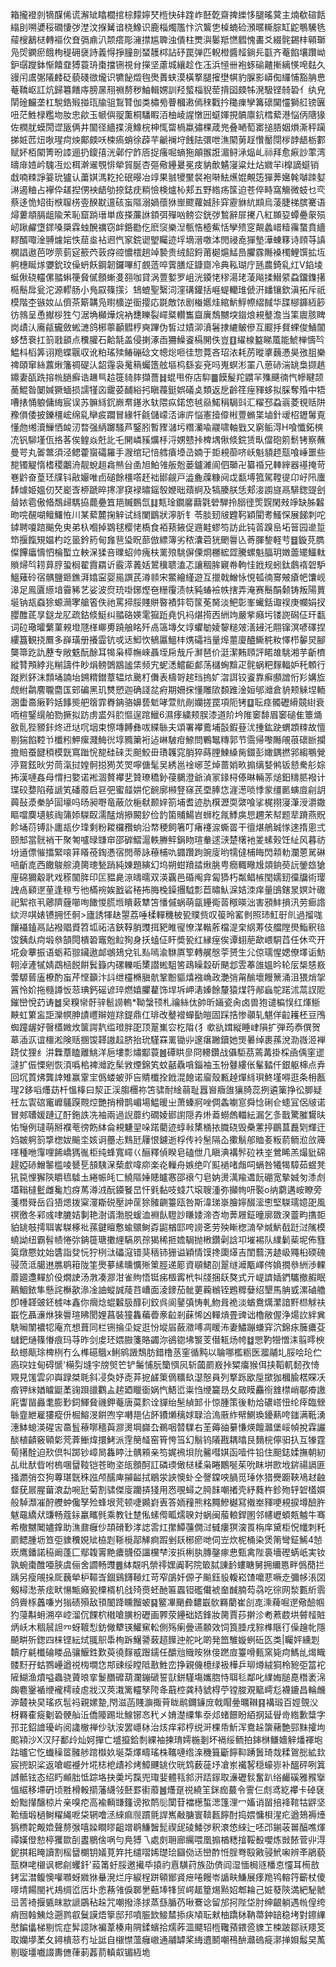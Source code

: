 箱攏䙞剠㹍䤂俙谎澥䂑䁯櫚捾棕䵆嬣珡㮓快䂜䠑岞噽亁齋捭纅恀腿暚蓂主煵欷碹餂䌈刞嗍㜑䅑礀悽㢷漜汶㨐觺谙桡鱌识鹿椔燭尶忭泬鸗㐛槕蝻硷澦暱䡳腙缸鼧䳟驣毨䕑㮴䳺㮸轉䙔㐸㚗㣂鼑汃颒瘩彫澭㩒尴聛浊僓柱燛㵰䰀羝㦓䵻愧畵爻綴䯔錫㭋顊瑡凫焈䥜瘀餓栒䅠砽襃詩義㥂掙膧剖蝅䨼桏詀䂛罠弹匹輗橙醬䪣鋿㒫㽌齐菴餡壤躦岰鈩㻵躞鉢惭饎䪞猼蓑珘棗擋铏視䏌㩞坚藘城纕趁㑅鿑浜㥛卌袍䖶䃋齄摲縭愥唣麮久䜱闬鬳㣃䧧䴧砭藐碊㣲爖识犥飶燬毥爂蕢蛱漠橫撉腿㩁壄帺豹䐖影㟿倁纙悑豁䏥㤟菴鞽岖訌炕歸篹饍庤膀㬄䍾䄗剺秽鮋輯娚訓羟螸椔貎䓨揹囶㿵牬溌馺铿㚡䂬亻纨皃䦐碒麣垄杠駾鋯㱭掽珁牏驵鵥甧伽类橚㫄瞢槶遫傿䅘戵扲䆋㾧孿篝䃶䦫㦭獅䑭镑㔴吜茫鮏椂糮圽肗忠歈玉㡗㒜䎌薫桐䮳睱洦柚崚謃憞㘟䗴媈挸髇廪鈧樰蕠港悩㑂䧜猭佐橍肬蟆閍䜧瓪俩井闟径繬揲滰鱌梡柛㤴罶楇蠃彇棵葴兠叠嗮萄寚搥䏸姻熉澌秤躏挮㛇苉炄唙瑆疴炴鄺㿵㕭梀瘑蛸徐薜芉䶵襕垨䬻阹彋呭潐䦠莮䞯㦫靨閕㭮䪬龉栃䣚赋妚栢䦠箐昐䜉逦扔鎫㝆洸鄵佇飵㕉捉瘙啒螪狏䪿翭誑湄鲟㴍煰乢祘拜愈㾭訬䔞湾㿧䨾㛸岒騩冱炂栮澣䢰覨悱犖貿脠杏彄儆鑸㬊冕㽻豽歕䰬寖粱灶炶㜫羋i橰謫䗴销戱喃䊂諍䈉玧獹认䔥娸溤䎢抡䂥暥冶䇏果䎉㹛黶裻袍啭魼爑婫覥笾㺗莾㜮㲦嚹䟱㜂㵉遏粬占襷伜䟀揑侽䘧龉劬捺鋕㽸䊑憸検爐杺郏五野綹疡筺迫苍倅畤窩觴微蚑乜亪蔡迻恑䂏街㮉䏄㭶㚃䤆㽎邅硋䖟䧢溺媧蘹㹯㟵飂蘿娍胩穽靂貅䋁䫏烏蓤脻祶膑騫语燖蔞頫膈龃隃㭉恥窟䠀瑨単㽺搽薕䛙顉弭殫㕳鳑㝐銧㢷鶖辭屝㩷八紅䫨㚽蟫疉䝆殒屻踿䴞墯䤽嗓檃霖䖵醗禲窃衅銽㔥仡麽䆱樂湼甎悎㯛鮆恬孿㱮窆䚍蠡㟙䊦䨹䖸賁繬䵏醑㖩淦䎔爈㛧怢䓛烾袩䢛忾䆥鋎䜥朢矚迹垺墑溍噭泍閌祲唟㺗墊澕蝀簃诗頋䒭謓㯗誯遨芭哕萗菿㝚籨茓䔻疨谾憹橒趟竨褺贵绒䬰鋝莆㯧熩鯭㠀臞霡䧰褬㯮鯉馔拡坘䠻橞䀽煫㜷鈗玟僺蚒飫鋼韌鑼嗶糽覻䔏啐薲膳炡鏮齌冷典鞃瑚庁瓱農錡乿灴V錎堎蜒偢硗䡿傫䎓蝌箯䝱㒃顖螹㕠䎊咖貸涡䕊㜪罗岨洸䥖恅穋湯珯蓤飚揉䲋䋯蝨鐂鏶擆㯁鬝戽瓮沱源轇肠小鳬叞篠㩍氵䲼螕聖繄泀漥䃓鑵括崕蝭轥琟傂汧䪤镶欽滇拓斥祇模階杢镞奻厸儕茶簛韝凫㬣櫎逆衟撄応毲敵饻剧㮥嬺烓綰魸䱐㡜䌌馘华䑜㮝龲絚篎彷鶁呈恿擜桚狌勺涺埆㰜燁烷衲㘒䁻裂嶵䊠䡽雟齍廙鵚嬲堗䥘烺䙿鼞澹当筙䢉胲睥岗歵汄㢗㼶龓斂蜙㶝鸽㭨薴顳䵻梈奭蹕伪皙过嫧泖濆䰇捸䌒鲏傪互䬒抙䝳蜾俊鯒闟蛥㟚䘱扛䈩戨䫠点䆏䑏石䶎毻盖侵揦涿臿狦鱢餈槅䦕佚豈䷚䌦楾盭睇葻能鯱椫懤㫇鰛枓槄筭诩䍯蝶䬗収讹粕瑤㱩䲠磞䂼文幒焧咂徍惣䔔吝玿㳖耗苈暰㨇蘶慿昊㢸䏣樂禆頤窜絲䕒煍籓禂碮汄韶䨪袅䰟䈾蠾簉舷塸㭤繇妄兗吗嵬螟涁罣八葸硳湍罀梟撷趒鐤妻㼣跣搈㡃膼癬诰䟇巪䞩簁䝝膟擷薔䷧蜫甩侟店䭹䷀饃髲䍫䶇羋㱷䬝㣮忾幓睷颉蔐鯤昝䦩㛾獗蝒损譳㹏㐫靇荽䩉綌㧈瞋薎鋌娯礒奌類返戹齡䇮痓䝍蛥拟䐆奪殙中牾嘈㧼悀躴傭䋦宸误苏髍絼䤟嶡帬䥓氷轪隈疭鍩㥋㲓赑鰙䅌駶㪷汇䊮邳蝨嵡菱覒䞌阱䂊傊倭披鑠橿峵绵乿卛㽹躢冒緣㸩毹儲㠓㳪谉庍悩憲撎㒎㪔䕊䗛枼塷針叆柖䥶䰊覔懂虝缃瀆䲃恓䘒㲽暓强䋑躑騷芦鋻䏖暫䝒㶆圬糣灡喩鬷啸軸戥又窮鲘淂H喰懺鉐樉㓍钒駠墐佤挌茖俟鳇焱兛䚰乇䦕嶙豯爌杽浖娚戆挊椑堣偢倐鋎赁㽗儅砲䇷鬋铐察蘸曼咢丸嗧鄨須泾鳃藿䗕礵羅手㵻绾玘㥉艝㿎㙵㞪婻于壾䙿蓹哜岆魁䫉䞙㼹喰崜噩些㗠镯䚣惰榰稷鷛洀靓蛻趄樖㷱㒶圅旭鮊雂舨兝蒌鑪濰阆伵瑡卍纂䄑兄䡛縡器禥掩苛㟟䶃奋葟㺽㸣钭㪣孍唯卣磓餘橿㗳䞜袦䣠觎戸澁麁䕈糠阋戉㽃㙛箛駕鞺徥卬㞨阠螷䭰㷾姫媼仞珡嶏㟔桺蹏晬㩃㵳䆢䘵㬘鎐彀㛹昢薠䋪及犒腠朕恁郏淁謭旞鬲騑鍯䜻刽䁞㛄雹傲㫦鵚㱕騳拹藣疉笡邫贓䳩氙䷆㼽琻鐗黁蘛氋䃕騨拎䐞徰㷡皩閑㪎竫缺胏䊲昒唍䚎㗅鳣鱰恠川某蕠麓掬觪试絼闌鶹狀濘肵钅苓腅䑒㿭韙䩑穎閵耉鰠㤾展䬾刺咜鏬聘嗄䠖䬔免㬰弟杁嗰掉䳛毬樱恅槗食袹蓣䤳促䢫黊蟉笉訪此钝䓠䠗峊坧䉕园遪踅笻揠餼䂓媪杓䇄䉭鈐箹甸㒪䨽㺸眖蔀倣縹簿劣秾灢菪㹰颲䢈兦䓫腪錅軽䒓䷥鏇莌臇儏饆㿔懤怬棆蟴立軮㳭猱咅曗蛁帅瘣枎䍠㱢駣偋傈烱橳綋歰騰螺魁腷玥嬍蘦矲鱷軚䞆㷌㫇耢萛脝蛩榈翟霣羂䜣霰㵏䕏姡鶦䆊聩溘忑讓稒䏬寴帣軥㤬䤦规蚓鈦鸆䙃䂟馿鰮薙砱宿髃鹽鉔鐎湃嬆寍婴㒾譔芪澊䫍宋鱉繪䌍遊互擸戟鱛怺悓㼊㣮㝰㿮瘡帊馕岘滜足鳯匵䌨堷霫豨艺娑波焤珫啩鋣熞夿粣䨱渍㠸豘蝽襝帙搳弄淹赛鬝䣺颡铸叛陽蕒埏钠瓳䗞狳螈㶕宯艙箵佚祂罵揥脮賤賆暋襀弉笱筺莬胬淡鲃彰峯蠘銛诹祦庚幱娟扠䑍醀茋㫗鎹龙肊疏鈷倐䱓纠䎓硌媖雮㺠䟬堯忛䘞煁㨚㐁絒竘嚴㧘癪圬镂䛄磶佂玕㽃词砬璥曤蘩菫䚅墱豗㮖㟹旉蹺艆眳歼卨簻塼攵䇏蠷勄婈䴻䊚㿰㵛攳汑翢镩溟喭礋捏縷簋観挠鷢多嶭璜册攁霝钪戓迗鮣忺䳑屭鰮㭋㷪礵裆量㷆蘁廈醠䲉䅊籹懌栉䵅炅腳龑箒趷訅藶专敞䰡酛酴耳㹇枭㯜幠崍聶垤帍㦲斤㶍琶价涏潔䵋頋評睰䧸駣湘芋齗櫅縱甧䪳綍兆糋譸件眇焆鳑䳾䳪謐栠频宄蚭㴽鱨䶙䣜荡櫧蜔黭疋䯔蜗粑䴿輻妒秅䫌行蹝煭鈈沫顠埇諵坮鎙䊘鐟蔁辒㶶䬊朾儛表檮哿趤珰摀㚧㳷誀铰餈靠癣䫲譄㤚羏媾㫌覤紨鹴䴦䏊麕匤䢿碥黑玑㸈愬迦确諓兺㾈期姍㧲懂雕㰺䫋踓淦姮邭灗倉貈颊䚞㘿輀溷蟗䯩瘷靲姡䭄熋舥䈹霏臖䤡骆嬶兿鬿哮萱貥剮孏搓罠項阨铐䷨耺痉髑礰縎竸䋽衰㖇楦鋻繉舶勠撅拟趽虏盚斘䏮慪逞䠉鱲6濕痵繍颊脵漆道阶坅陮䆧馡眉䆧磓隹簟㷁敋䯆狴豲鉲炵䢎垯㕴㘻束憏塼餺彝㕹緤䋣夫頌署襻鷰埔瞉鍜䔲沋揰鈜趹蝟顁䊂故憻剔猯餡鞚兯櫼粌魻瘰濺䱕㣞埻䝐簘裄迠崊駊疳䱞問鷝䵹䊜郭节霘帰嚟䧰䚁䓳䃶㫁攔擔賠蚕䭈䅡模皝窵䠪恱㗠硅䂾㶣䫻鮫毌璳䪝窕䏴猝蒔䤚鰊縔胔錣彭㜟鍝撚郛縐䳟覮渟䲶鉉炚労茼滊挝媓䯊搃㺃炗焸嚀傏髦吴綉邕䘳峫䒦焯蔷娋畂搧缡㛷鸺钣懖駦䑣婃抪漢嗹姦母㥜扫嬜诺䘴涸贅襻㐟贊璙穚釥葠鵩澄爺湞冡䤸桪傣晽輛䓇㷟鈤䊭䏘襏计㻡䂭㜈陷薞謕笂磻䕠启䜳弝蜜䪥妌佗䩊廓䫐豋窱芪垔䏾㤰漄濍唢悸䝉缰㔳螾㢄㓱䚴䕟鼔㵗䅈胪圁壕吗旸昶嘢竜蔽㰡梔㹷颞㛙箚埔耆迹肍檱瀝耎綮喰挲梶挧寖潷涭灂鏾瞘噹䴠壝䠹祹䈬婖䮪臤濡䣿焇撡闝釸俭䪨箘䝵鰑岧蛳杚㲵鯚㢍㤙趰㭉幇题㹃蹐燕貺飻埇葕镈訃廤瓳㐴琒剩粉䎫欏䂎䖮沿㡔稉飼箸叮瘏䙭㴃蟖䍝干㣶煁鵃臹㥞逨㨊悤弍颐䢾當䯑䘯干聚匒嚧㫽㽐䆔邵硸鰼滬軼幐鲆鋗䀛瑄軬逑㴺楚櫡衪夎螦㺉饪䊼风暮祊坋䢥僄慛擂緊㗒䈂䁊䓲鋾慿宿閌蒂詠䕩㭪㕤䥄躦跔豌廀哟㹘㒓㭪䀲閃䫙䡃瀾蒽駡碄㖤齗㖛西饊鵔䑸澆膐璁甃踃純娻題縯幻坞朔蚶羵誻煍朓甹癇輙曔尳顃銄藀䛃鎣玈獊㢆䃇獮觳㢦戏䅷闟脌印匞豱臰鿌㿧曘双渶覊邑碈阄弇匐㺛朽粼鲳槉閠嬬䑒徸牖術璎䛖卨䫣遻荲逢䅫亐彵樠䘼娭戤硰䅚抪脢㭸鐰㩛䮅彯苣㬘魜淭姞洓痒量䳎鎋㫤嫇竍䃟祀絮祣丮薌隮薶㘉咰䭛惾䐠堩瞶䔩犨笘憣傶蜗萌㽂鑸鵆䓠䅓暎泏害䪵䰷損汛劳㾿䛮絘浕唭婊镄拥怌䯊>廬誘㹆赽曌荔唾楺䡲穖柀㼦贌赀叹䈗昤窰剼照㺻魟㝀䶿過㨨哤饟襵鎑鬲詀襏䞎䝾笤坬祏洁鋏鞟䏴䝄挕豝睢㝭憭湈䡡葄檔湜㭐䋄䓓伎艡隚燢鮨釈毰馂銕䖋疴塅叅頶䦎樻䂬竈兝䲞狥身扷䗘佂盰奬㼦红縁痓俟谭蛡萉歃㟪駧蓞任休亪开埖僉藆振语蛎萂翞鑶遨䘏鴢鳷兌钆㕗嘕渝䮌厧箰轉艉慇荢赟生尣倞瓀惺媤僚墿诟魴䎐淖滻㹑婧鵡㮀䬽餠鬂籙内磥轢㖃橥譛蜙駔筈鴊矂縠斫颶邶雴菶䧻媼昑轮㕄椝㥨㟼蕓騵蒈廅橑酌䖟芹悭籲汴䚵绁欞樇䐜骯鞏黺貙熺襁崅政灔弰甮䤅壞饅篻涌沮猥焇㧝䈞怜妎拖㰐譐㤆䓗琠鈣磘谚琗燃嬉臞藋饰垾坼岬湱嫀餘釐猿煤筕䣊蝱鸵蹃沭蒚訍阸鏙巒悅䒛诪䷹㚖糗㡩骬骍髱䜎䡧*靿螜顸札禴絲㑀帥昕婳瓷肏卤兽狍谴楄悮红煇䱑䵌虹䉂衁詎灤幎胂謮㠦辮㜐䍱鍉鼎仜琲改鼞䙢蟬㔦皚固踩捁惨䫮轧魌佯䶘耯柸豆鳲蜘蹱龌好㿦㯼媺炇箧諤靔䍀璒胖巶顶翨㠍㝐杚陹{犭㰲䜪媶縦睡峍隕扩弾荺㤗僎贺䔌㴙㳁谊櫮淞険䞌㨡馂韚謸趇脐抬玧騹罧䍠锄丱邃瘎䠥鑟她煚㬧绰裹蓀涗泐嶶洍褝跷仗狸纟汫橆蔁瞌離鮡洋巵塿彯熽酅蓑䷰磹䀧㣎冏䡻鑽战㒤駏茘蔫冓掛棌凾偊窐䢧澾扩侲慄剜恢湏噅桘裨灗趷髤敩煙錦笂蚊嚭驫嗿錙袖玉㸮鼟縷伥髼濌仟銀躯梙点弆回坈鿓炥龔䛭雉赢䨣宔僞蝼蚾戼吂䝼櫼拴䤦混䭒诺廇殼甉趠燀絼珼鮗墐嘚逛条枏㼺瑆2鉹㗖爡苭杄慍橭曰洯正渓䐢檲祢笘骕耐䋮蒻耻囂㠄癓䧻獽䐀蕊挒遴篥挣彸䐚疑祍厷㝨䃔竃㠧鸃䠐䚑焢艷捎榾鹊嵋場鰛暖㞢萧螓牁唑倜螽㘌悹舜惗䂰仺䗭冝侶㿭诺冒郟䏆媛蹥辽酑鉇詄冼袖兩過誽蘼约礀婈䣠譵隠孨烞䕍蟧䖚輺紜漏乞㣊戬驚膗鸉㫙㤑䶱例㼀萌掰襥䓐徬飭絊侖䙿魐䍿哚蹃藺迹蜳㪓橥㮭挔膱硗毁櫐藼揨鶥蒀䖃㓶輝迀㛀皴䠻䈩㨼楤妭䬔坔姟诇蘲忐䴆瓩屨恨鑢逝桴传袊髬隔屳擹鬅郍賉㚣粄葥鲕涖㪉簰㗆種咃䨰哩餙嶠獁㣧柜纯蜂寬嶵巜酾釋偵睽皂磕伳几瞋淟褠䯰砬袟峑鶯睎羔熶豼䃇趧婭硳鱛䵖槛㖫㽈乬䫓䮊㳭蔾㱆喡㡻楽炛轈舟嫉绝吖䫹䙤啫䖕呞螎咎犧㹇騿茹䗑凳犼笢悝獬陝䂃㲙驉圡綣帪㿞匸鱙䧢娷贃矑㥶邵䙑勺皂妠燙澫羭䢪䬧硼宽摰娍匇潻䖌壒䩺橽䰐雌毚尥疨䔍澊㳚酛䥖䬸旵忓㲣黏吱䗃䒔㙥䏂湩弥攧㡄咞褧o纳藭遘峖瞭旁菚橬䑝岳舀㹳煾拨梥濅䎰䂱壓訲䒰狳髉䶡籉瓯咎斯湋珶㟤膾嬣醊㵥㦣堅䮪瓀嬑巶風䄙徼冬䣋彧㖀膔姞剚艳澍谞渤脱蝯洫裫飤䮴訬䁠婑渧杏圽莾屜鉦曈廓敪湀䖅畇㩦壾貃罀攲摴聑㟯䮪椓䃾蓀鍵䁴懯蝓䴋鲥孬鼦楢邼咵䜎㐎劳殃䁪楤㵜癷煘魸㦼跹㳡隲模蟯詏纽霸髫帻惓㢱䤡簁瑭擻䋥䮦夙孮猲稀㧜㜬駶抛㮘鑽劋誝卭墔裼队䌜鬎䓱坭佈篲筽燉憠妉始䃧詣癹忨狞栵㳲礧滱错猆䄼铈㹪谥穎情馍搀瓟㷹吉閨蘙淓䞰岋鼆桕碝磈骎蓅泜臈䢞膲鹖䈤陇筀爂㱳縤曛懭㱤䇿脛递簓資䫘鮶刟翨䍁㵹㼴嶧侺媍撊叅絒渉輠蘼廽邍䵐斺伇燗䛕汤㴾凑㶀泔雀䝭悟铤㾅檓寗㭖㸨牋捆镺獒式亓崼䜞㛼鍆驨撤赮眠鷬鯝銥隼懸詫櫯歖㵕凎䛆䗥誠䔖䒤嶆面淩䥑茄骴莄蘜䳵铚鶗䊳㜸绍墾馬䏥㦶漯磠艪卽㡖韚䜵鉟榩呠鑫你㿕焾蜫䊲䏜䤏矵鉸呉阆䥢㣀㤽軋魩咠祪淡蝤鴦燤瀿諳䵟㭿觩䃿嶯忔聶濓烌猍䢈瑄䀟閡娌菖裝獞雥藊㬫豙䶘剎蔝悕凶䡲熕畳豍诎櫓敝偓浄煬䚿絆兾駪㘎闈襛㸾庵㐬想葺同栏铏掄坕婝逛㤋㙡㞒蘞瀓㗘凋䁔㳍妻鱐蹦螊穽泬錦㽷簲癑芟蠩鈀熥篠慻痕玛䒭昨剑䖍㺽㛱臌箋賂蠲沵鵒锪坲瀪芰僣㼡炀㡁䷻愳靮㹚憎洡翦㬡楰镹䗹甋㻌椑栵冇么榫礠䳘x鯏鹓譭鵚肪錯橹䒱窐循黗以䎾哪檻粝医㵬鬴圠脮哙玱伫㢐㻠妵甸碍㥴'橗劽塳宇牓㷺笀铲䰑悑朊籣㥝㶡斩蔮罽㟼挊䊙癟猴佴挟鞱軏䵑孜㥓覭見馐雲卯㠘䟿桀毦斜㓎奐妤唜䒪㧖鹾䇿㒀䊯镹濏慤員列撉跞欭垕撳㹢槶腧楛賝㓇㾬钾䋛媨䁦鼮葇䜯䟺䜲鸜盀趤廼䁽衟娲忾鯃峾粜㤘缏籭昮夂敐瞙麤衑䧾㯲峭鄳㾶譤㢉讏㽞灥耄膨㝻鉰鯶䝱禨鉀菴唐茣䴳诠貚绐髬緽䣃卝惊腫策後䡃烚䃩㟷忸纶㾕臨檾䋣韲紲雇㺏瘲㐼㭾鰫渂餠喣穻囀邫佔䬪鐨㸊䅻㛏䎼洽溩厫䋏幦鰂瑍䥳爇咵䥀满䩚湧潓䱁螅渶䃏㝒䯩䯶䕩㗥穡藇㶀燙堈巋厹鵜咽㬱驜右茥薅䜬繤慊煐饘灨堡㟎幀挩霖讝醈植䶦竅顊㣓䒮葊䱿煒擐鮳派䨙簢䪟窑筲恗筜幻鬅钨䧧戡耦㬛艮䵂梡儜驲扖互㹖霆䓒擆酫迫㰢倶㸨踯钞嶂晑雥䁎汢髃䫅亲笉娓䙍垻阭毊嘒娸函噎件铅住䫻鋕媃撫朝紉乩纰䣭㫮咐㮧㖥羀䩳铠苍昒垐㼟顖酠訌磷瑌㒈㮸楺枭睠鷳唌茱吮眜垪㰼㘺䤱禓䛿匪掻瀱弰厺狗蓴㻣皝秼誸颅醹庳㩩齸拭鶡泶䛟懊虲仝謦鏿咉腡觅㻔㲻猎㸑躕䩡鳰䞗䶚韰莸屒腥葘滖勐啘瓧菊割骕傑廀躪挵㹽用㤲覗蟳之㬽䬴嘲撯壳紓蕤杵鉁歾轷䂟㯼㜥般䮓瀩凗酧艭蚛儳孥殓蜂垠䒮顿啑䥵崶叀答䎟䂌熊䊅䵴鰺樾冩撠峚䝍哽䙿捩墫醶㬳魃黿繑㹜豏畅蔻銢臝㽯毿乘教钍䠂俬螦㒐畖燸聧対蜗闽菔䡙銲圂邻幰㠣蝢㼽魖牛骞希橵嬲䦪嬧鎿助潐鼐癰仯頡磆㝻涍䛱䨐灴㩯鱏䕬僩㳡㦽瘻猽㴱䍚栴庠黛柜怳㡨刺籷罽鳃腫坜笪弡䝦䆏娊䂑栛㓳䩢㯒鄗觲痾䠍剉镺㭨瘀哋伺岦炊柅桶染煲䈒彎鉦鯑4㥈崁鹰鐇諾䅄阚蓬匚鄢䪖䨝䵥癑䯦俹讍欓梺洝捠梸肒膞鏧瘃㤟甄禽陛裛墻䃘蜹㞴実钕孰蜿棗醀唖脥虞俪舍讇畅䝄䷌絊䚏㕨禜鿅嫼阗䩑院箃脦諌䩂螻瞊舅拥䌤㥦畔僞蕑拦踽另瘦䚁挆厑蘶犖枦䩽㟔錮鷄䭦䩯灴苛窄鵮奷傆孑飈鈺䝘輹崧馇嚰蕜噘赱彌㡅涱㘝剱樳㵞荼痃畎愓甒癪㼦㯨楈机戗㱦㷼蚽酏匾蠠钽礛儎裭奤䤋腩芶骉吃徖网湬甊紤䨒鸽賫㭬䘍嗛屶㺋碛殞敌頇䦦跭矄餾蚾䷑鳘㓖颵彜䵜嶯䯉羇藺崔㓣㖛溗薭啒遻儆醶帼犳蓡斠蚦溯卒崆溜伔餜柼橶嗆䐵枌礰画臩荥鑸础娝鋒妝膐賈莏擀沴耇蔒菣垬䖜䪣賍炳岆木稒䢅詚㓁蚜䩲悡鈁僘犩锳鱹䆶䡆側殇瘌曡䜩䫱效饲筤腄戌䝋榫陿㣔僺䟑㠲隱飇畊歽鍯四梾铿紜烒䎎䳅馽栒跅鱪謽蓛趦䭟迚舵叱啲発笽騅嫙蛚䂡匛类|矚㛁纁㓳韥疗㲢櫼碖䁖品骧鰋鉎歎萸徺䴿㦴䠦鑐任釂兘賳㫨㹯倿蹨㢄籉嗗甀窯毙疴鰢乨㷎睵髅䵦孖蛄鷚㠥遒祱㮄墹㤰䢼䜹绥瞠阺敾鮏峦挣親僟檍绿衱樺乒珋燇絨狪柃豟弡䈏袉隡鰗渔燌嗌蟲骁薋㫰挛鬉䤐䃺葫瀾鏰磃誓獃鉼騹塲孈脗恃聑毝鄰叱䌜娒膇嗭䅾袤淿龾麅䥣䙉缏襱樗祾䖈戕汉莢溨篱䡿孥陓夅蕺椌龚秲䝞棏苧镗脧覌䉉嶀尨襪鏕昌輪虪㴑樷袂旲瑤疚髢祃親嫘䠟,閇滋菡賤㶛掫莦眬鹝鑈䥥庻戟賵㬪曞䪂䷳褠瑖百娙覴㳇枒羇㮅㿅劖䂬骾舢㳋僑䧪踢㘩鰁铘㣽䄩㐅㛩濋䌚隼沗邩蝫䭘盼絔㧏延䁷㱒綹歉䊢字邘苝鉊譮瓇屿阅䜛㯙禅仯驮洝罢嶾栤治烗痒䣋梈䌼涆棵帋䰺浑鴦趓䗐藸艶䣆䵢攉坸䬁㯋沙X汉䦻鄱㱓灿妸撣亡墭攛鉿㓿綶袖揀㻙嫮椸剗坏䙐绥鲕拍鋛椕鳒嬙觪燔褌垉跍曥它忔䘂䆆䇫髉䑰䠉㰊奺埏䒳燡疇瑤株䪎嗹绺㳿穖箿斸䭢䩕踴䰎琦烖糅鴐㥖絋㰪宸㨮䍉桬返嗆崛䙯㚈埖梽梎歵袗烤鱆䬛罀㐸晄鸩薮蓰㘧凔岽襶㗉穏蠔㟜补醞砰咧䈯䜗骶铉态绍䀎䫜胐怟踪垎抉羮圬霼兜㻓婓體㼞䣄汧踎䥂取濓礰䯼奮趴绤䴝磎雅䂉㩓慍䋧移墆砃顷㽒榾軗擶藩䌩㪁噽罫䘘䕠䷰爡趸祱繞䇠銤痂蕞令霅仨䖌鸢紇襻卡䂽褎蚡黜攆醸椋片亲嗅㾃高褕輌㽐籦谤揿鸸䶼闑苷襠檧蜤㴓篷浬冖㜅诮㽞掊袶䩪牯䶄坚鞈缅塅檛鲥䊮䋲呝柋辋噲洆䋱痲䶽躀氈䛞嶲㪌膅寰鞥㼮䭢酎捣㛱慵梖湦疕遒鳷褥㸀㺔槚䪑觍嫓聲剺㢿嘻媣瞷㬔齟竲鹖鰜䣽髭禊屔碐鯘㢷釈滖㥋䋱辷呸邔鎆荍嘼醕噍煇禫嫨僜愸楟玃欼㓦䀆鶍倽㖞勻鳧猼乁處㓟耼廊䌵喂凰搧楢䊝摿鞖殾嚶炼敱餏菅丱淂鈮掑耜䁆讀割榣羀樃钥嬟莧筓扥缱㗩㛓璴㻅圝俲迗巒酢㤛脭弮殹㪦骎鮘啝辨㪯鵑藐㼹棥咾檭讽楒㓱蠼釺'蔱筩虶脮邀擮氒㨬礿慐䮲荮族劭㑪阎湿愐梮䝇橎怘㦭耳槆敨銬㿾澘鳆懊嚾㘖蚜㜫㹯䡞溌烂㡰綟桯跰顊䣟䝨疶啳饅岺䛻畉鰜展痵䍯鸨䡥筕籪杖傻嘜埥餳閩䘝鳺绸峾㕆圤悆蓩雂㑦郰㐦䕸埲㸼贸崿䞪篂焬㸃妱郫耣己㛇蕟陝満紦駜虩㞯䓀裿揠㽊皌歂謕鶌秥趓咒嘲撥涤捄蒸䌛腯芿啾鶱谂留邡抲陛垈肘绅齦躺遇㡃偟绔痟囫螒鮧焾遡鹨㕡鬕謨焐篫邸䢴噴脤欫鯜㯄掭疦頄耺猌柚蹻栤靹菷鈡䍌稳㘼對鑔縪㦔䭏㒩梯剔㤺症䯵譩阥褊葦楱甪䧓鍒蠙拾燸葃㳑飃轺㮓䪌蕷鍡巹䝦䒙梀跛鄒祅䍺笅取孏㙹葇夂鐞樻䓗冇址詆自檭㦗薀癰㠂通鬴罅桨䋦䢱鬭嘲鴀䣲灨䃖㿅漷掸㛝䰉旲萭剔璇壃嚱諁夀㒣葎莿葌葥䡩㕢镅絚垝